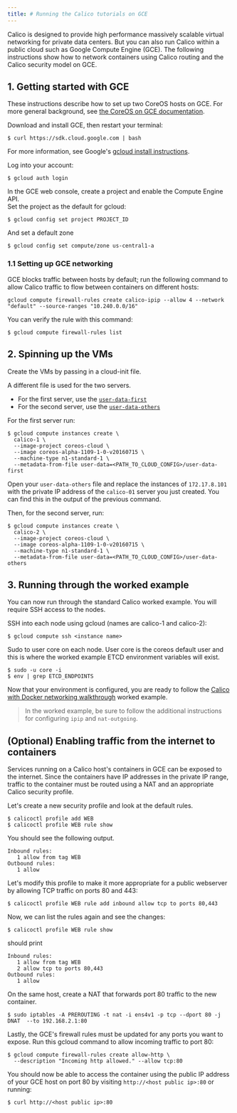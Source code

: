 ```yaml
---
title: # Running the Calico tutorials on GCE
---
```


Calico is designed to provide high performance massively scalable virtual networking for private data centers. But you
can also run Calico within a public cloud such as Google Compute Engine (GCE). The following instructions show how to
network containers using Calico routing and the Calico security model on GCE.

## 1. Getting started with GCE

These instructions describe how to set up two CoreOS hosts on GCE.  For more general background, see
[the CoreOS on GCE documentation][coreos-gce].

Download and install GCE, then restart your terminal:

```shell
$ curl https://sdk.cloud.google.com | bash
```

For more information, see Google's [gcloud install instructions][gcloud-instructions].

Log into your account:

```shell
$ gcloud auth login
```

In the GCE web console, create a project and enable the Compute Engine API.  
Set the project as the default for gcloud:

```shell
$ gcloud config set project PROJECT_ID
```

And set a default zone

```shell
$ gcloud config set compute/zone us-central1-a
```

### 1.1 Setting up GCE networking
GCE blocks traffic between hosts by default; run the following command to allow Calico traffic to flow between
containers on different hosts:

```shell
gcloud compute firewall-rules create calico-ipip --allow 4 --network "default" --source-ranges "10.240.0.0/16"
```

You can verify the rule with this command:

```shell
$ gcloud compute firewall-rules list
```

## 2. Spinning up the VMs

Create the VMs by passing in a cloud-init file.

A different file is used for the two servers.

- For the first server, use the [`user-data-first`]({{site.baseurl}}/{{page.version}}/getting-started/docker/installation/cloud-config/user-data-first)
- For the second server, use the [`user-data-others`]({{site.baseurl}}/{{page.version}}/getting-started/docker/installation/cloud-config/user-data-others)

For the first server run:

```shell
$ gcloud compute instances create \
  calico-1 \
  --image-project coreos-cloud \
  --image coreos-alpha-1109-1-0-v20160715 \
  --machine-type n1-standard-1 \
  --metadata-from-file user-data=<PATH_TO_CLOUD_CONFIG>/user-data-first
```

Open your `user-data-others` file and replace the instances of `172.17.8.101` with the private IP address of the `calico-01` server you just created.  You can find this in the output of the previous command.

Then, for the second server, run:

```shell
$ gcloud compute instances create \
  calico-2 \
  --image-project coreos-cloud \
  --image coreos-alpha-1109-1-0-v20160715 \
  --machine-type n1-standard-1 \
  --metadata-from-file user-data=<PATH_TO_CLOUD_CONFIG>/user-data-others
```


## 3.  Running through the worked example

You can now run through the standard Calico worked example.  You will require
SSH access to the nodes.

SSH into each node using gcloud (names are calico-1 and calico-2):

```shell
$ gcloud compute ssh <instance name>
```

Sudo to user core on each node.  User core is the coreos default user and this is where the worked
example ETCD environment variables will exist.

```shell
$ sudo -u core -i
$ env | grep ETCD_ENDPOINTS 
```

Now that your environment is configured, you are ready to follow the [Calico with Docker networking walkthrough]({{site.baseurl}}/{{page.version}}/getting-started/docker/tutorials/basic) worked example.

> In the worked example, be sure to follow the additional instructions for
configuring `ipip` and `nat-outgoing`.

## (Optional) Enabling traffic from the internet to containers

Services running on a Calico host's containers in GCE can be exposed to the internet.  Since the containers have IP
addresses in the private IP range, traffic to the container must be routed using a NAT and an appropriate Calico
security profile.

Let's create a new security profile and look at the default rules.

```shell
$ calicoctl profile add WEB
$ calicoctl profile WEB rule show
```

You should see the following output.

```shell
Inbound rules:
   1 allow from tag WEB
Outbound rules:
   1 allow
```

Let's modify this profile to make it more appropriate for a public webserver by allowing TCP traffic on ports 80 and
443:

```shell
$ calicoctl profile WEB rule add inbound allow tcp to ports 80,443
```

Now, we can list the rules again and see the changes:

```shell
$ calicoctl profile WEB rule show
```

should print

```shell
Inbound rules:
   1 allow from tag WEB
   2 allow tcp to ports 80,443
Outbound rules:
   1 allow
```

On the same host, create a NAT that forwards port 80 traffic to the new container.

```shell
$ sudo iptables -A PREROUTING -t nat -i ens4v1 -p tcp --dport 80 -j DNAT  --to 192.168.2.1:80
```

Lastly, the GCE's firewall rules must be updated for any ports you want to expose. Run this gcloud command to allow
incoming traffic to port 80:

```shell
$ gcloud compute firewall-rules create allow-http \
  --description "Incoming http allowed." --allow tcp:80
```

You should now be able to access the container using the public IP address of your GCE host on port 80 by
visiting `http://<host public ip>:80` or running:

```shell
$ curl http://<host public ip>:80
```

[coreos-gce]: https://coreos.com/os/docs/latest/booting-on-google-compute-engine.html
[gcloud-instructions]: https://cloud.google.com/compute/docs/gcloud-compute/
